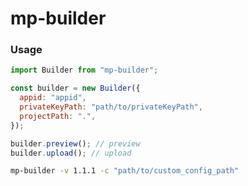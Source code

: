 # mp-builder

### Usage

```js
import Builder from "mp-builder";

const builder = new Builder({
  appid: "appid",
  privateKeyPath: "path/to/privateKeyPath",
  projectPath: ".",
});

builder.preview(); // preview
builder.upload(); // upload
```

```bash
mp-builder -v 1.1.1 -c "path/to/custom_config_path"
```
